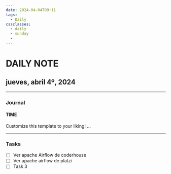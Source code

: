 ```yaml
---
date: 2024-04-04T09:11
tags:
  - Daily 
cssclasses:
  - daily
  - sunday
  - 
---
```

# DAILY NOTE
## jueves, abril 4º, 2024
***
### Journal
#### TIME
Customize this template to your liking!
...
***
### Tasks
- [ ] Ver apache Airflow de coderhouse
- [ ] Ver apache airflow de platzi
- [ ] Task 3